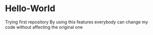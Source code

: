 # Hello-World
Trying first repository
By using this features everybody can change my code without affecting the original one
